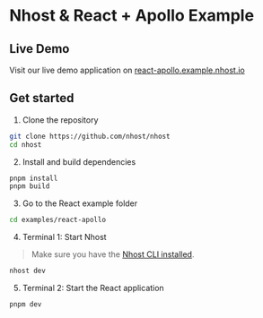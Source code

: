 # Nhost & React + Apollo Example

## Live Demo

Visit our live demo application on [react-apollo.example.nhost.io](https://react-apollo.example.nhost.io)

## Get started

1. Clone the repository

```sh
git clone https://github.com/nhost/nhost
cd nhost
```

2. Install and build dependencies

```sh
pnpm install
pnpm build
```

3. Go to the React example folder

```sh
cd examples/react-apollo
```

4. Terminal 1: Start Nhost

> Make sure you have the [Nhost CLI installed](https://docs.nhost.io/platform/cli).

```sh
nhost dev
```

5. Terminal 2: Start the React application

```sh
pnpm dev
```
